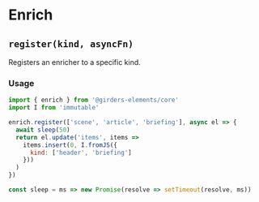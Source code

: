 # Enrich

## `register(kind, asyncFn)`

Registers an enricher to a specific kind.

### Usage

```javascript
import { enrich } from '@girders-elements/core'
import I from 'immutable'

enrich.register(['scene', 'article', 'briefing'], async el => {
  await sleep(50)
  return el.update('items', items =>
    items.insert(0, I.fromJS({
      kind: ['header', 'briefing']
    }))
  )
})

const sleep = ms => new Promise(resolve => setTimeout(resolve, ms))
```
